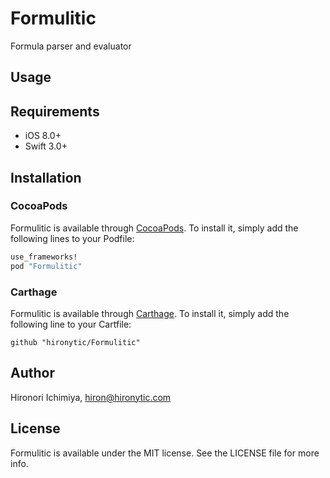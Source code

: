 # Formulitic

Formula parser and evaluator

## Usage


## Requirements

- iOS 8.0+
- Swift 3.0+

## Installation

### CocoaPods

Formulitic is available through [CocoaPods](http://cocoapods.org).
To install it, simply add the following lines to your Podfile:

```ruby
use_frameworks!
pod "Formulitic"
```

### Carthage

Formulitic is available through [Carthage](https://github.com/Carthage/Carthage).
To install it, simply add the following line to your Cartfile:

```
github "hironytic/Formulitic"
```

## Author

Hironori Ichimiya, hiron@hironytic.com

## License

Formulitic is available under the MIT license. See the LICENSE file for more info.
